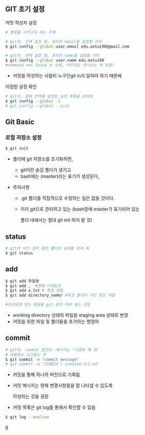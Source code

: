 ## GIT 초기 설정

커밋 작성자 설정

```bash
# 명령을 시키고자 하는 주체

# git아, 전역 설정 중, 유저의 email을 설정할 거야
$ git config --global user.email edu.axtui98@gmail.com

# git아, 전역 설정 중, 유저의 name을 설정할 거야
$ git config --global user.name edu.axtui98
#command not found 는 오류, 아무것도 안나오는 게 맞음!
```



- 커밋을 작성하는 사람이 누구인git in지 알아야 하기 때문에

지정된 설정 확인

```bash
# git아, 현재 전역에 설정된 설정 목록을 보여줘
$ git config --global -1
# git config --global --1ist
```





## Git Basic

### 로컬 저장소 설정

```bash
$ git init
```

- 폴더에 git 저장소를 초기화하면,

  - git이란 숨김 폴더가 생기고
  - bash에는 (master)라는 표기가 생성된다,

- 주의사항

  - .git 폴더를 직접적으로 수정하는 일은 없을 것이다.

  - 이미 git으로 관리하고 있는 (bash창에 master가 표기되어 있는 

    폴더 내에서는 절대 git init 하지 말 것)





## status

```bash
# git아 네가 관리 중인 폴더의 상태를 보여 줘
$ git status
```





## add

```bash
$ git add 파일명
$ git add .  #현재 디렉토리
$ git add a.txt # 특정 파일
$ git add directory_name/ #특정 폴더가 가진 모든 파일

#생성되어 있는 파일을 git 관리 아래 넣는 것임
```

- working directory 상태의 파일을 staging area 상태로 변경
- 커밋을 위한 파일 및 폴더들을 추가하는 명령어



## commit

```bash
# git아, commit 할건데 ~메시지는 "이걸로 해 줘" 
# 따옴표는 상관없는 듯
$ git commit -m "commit message"
# git commit -m "210624 | created.CLI.md"
```

- 커밋을 통해 하나의 버전으로 기록됨

- 커밋 메시지는 현재 변경사항들을 잘 나타낼 수 있도록 

  작성하는 것을 권장

- 커밋 목록은 git log를 통해서 확인할 수 있음



```bash
$ git log --oneline
```

g

